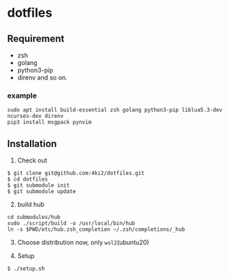 # dotfiles

## Requirement
- zsh
- golang
- python3-pip
- direnv
and so on.

### example
```shell
sudo apt install build-essential zsh golang python3-pip liblua5.3-dev ncurses-dev direnv
pip3 install msgpack pynvim
```

## Installation

1. Check out
 ```shell
$ git clone git@github.com:4ki2/dotfiles.git
$ cd dotfiles
$ git submodule init
$ git submodule update
```

2. build hub
 ```shell
cd submodules/hub
sudo ./script/build -o /usr/local/bin/hub
ln -s $PWD/etc/hub.zsh_completion ~/.zsh/completions/_hub
```

3. Choose distribution
now, only `wsl2`(ubuntu20)

4. Setup
 ```shell
$ ./setup.sh
```
